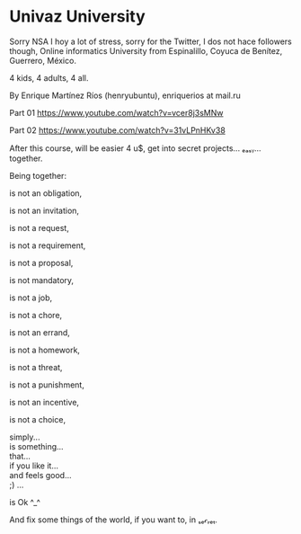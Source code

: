 # Univaz University
Sorry NSA I hoy a lot of stress, sorry for the Twitter, I dos not hace followers though,
Online informatics University from Espinalillo, Coyuca de Benítez, Guerrero, México.

4 kids, 4 adults, 4 all.

By Enrique Martínez Ríos (henryubuntu), enriquerios at mail.ru

Part 01
https://www.youtube.com/watch?v=vcer8j3sMNw

Part 02
https://www.youtube.com/watch?v=31vLPnHKv38

After this course, will be easier 4 u$, get into secret projects... ₑₐₛᵧ... together.


Being together: 

is not an obligation, 

is not an invitation, 

is not a request, 

is not a requirement, 

is not a proposal,

is not mandatory,

is not a job,

is not a chore,

is not an errand,

is not a homework,

is not a threat,

is not a punishment,

is not an incentive,

is not a choice,

simply...          
is something...    
that...     
if you like it...  
and feels good...    
;) ... 

is Ok ^_^


And fix some things of the world, if you want to, in ₛₑ𝒸ᵣₑₜ.
